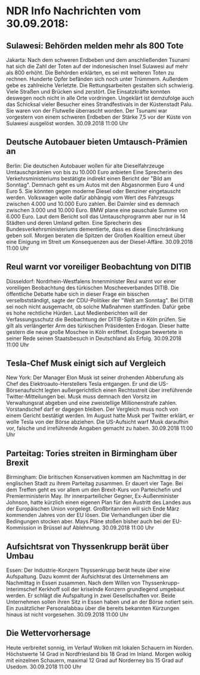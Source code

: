# NDR Info Nachrichten vom 30.09.2018:


## Sulawesi: Behörden melden mehr als 800 Tote
Jakarta: Nach dem schweren Erdbeben und dem anschließenden Tsunami hat sich die Zahl der Toten auf der indonesischen Insel Sulawesi auf mehr als 800 erhöht. Die Behörden erklärten, es sei mit weiteren Toten zu rechnen. Hunderte Opfer befänden sich noch unter Trümmern. Außerdem gebe es zahlreiche Verletzte. Die Rettungsarbeiten gestalten sich schwierig. Viele Straßen und Brücken sind zerstört. Die Einsatzkräfte konnten deswegen noch nicht in alle Orte vordringen. Ungeklärt ist demzufolge auch das Schicksal vieler Besucher eines Strandfestivals in der Küstenstadt Palu. Sie waren von der Flutwelle überrascht worden. Der Tsunami war vorgestern von einem schweren Erdbeben der Stärke 7,5 vor der Küste von Sulawesi ausgelöst worden. 30.09.2018 11:00 Uhr 

## Deutsche Autobauer bieten Umtausch-Prämien an
Berlin: Die deutschen Autobauer wollen für alte Dieselfahrzeuge Umtauschprämien von bis zu 10.000 Euro anbieten Eine Sprecherin des Verkehrsministeriums bestätigte indirekt einen Bericht der "Bild am Sonntag". Demnach geht es um Autos mit den Abgasnormen Euro 4 und Euro 5. Sie könnten gegen moderne Diesel oder Benziner eingetauscht werden. Volkswagen wolle dafür abhängig vom Wert des Fahrzeugs zwischen 4.000 und 10.000 Euro zahlen. Bei Daimler sind es demnach zwischen 3.000 und 10.000 Euro. BMW plane eine pauschale Summe von 6.000 Euro. Laut dem Bericht soll das Umtauschprogramm aber nur in 14 Städten und deren Umland gelten. Eine Sprecherin des Bundesverkehrsministeriums dementierte, dass es diese Einschränkung geben soll. Morgen beraten die Spitzen der Großen Koalition erneut über eine Einigung im Streit um Konsequenzen aus der Diesel-Affäre. 30.09.2018 11:00 Uhr 

## Reul warnt vor voreiliger Beobachtung von DITIB
Düsseldorf:   Nordrhein-Westfalens Innenminister Reul warnt vor einer voreiligen Beobachtung des türkischen Moscheeverbandes DITIB. Die öffentliche Debatte habe sich in dieser Frage ein bisschen verselbstständigt, sagte der CDU-Politiker der "Welt am Sonntag". Bei DITIB sei noch nicht ausgemacht, ob solche Maßnahmen stattfinden. Dafür gebe es hohe rechtliche Hürden. Laut Medienberichten will der Verfassungsschutz die Beobachtung der DITIB-Spitze in Köln prüfen. Sie gilt als verlängerter Arm des türkischen Präsidenten Erdogan. Dieser hatte gestern die neue große Moschee in Köln eröffnet. Erdogan bewertete in seiner Rede seinen Staatsbesuch in Deutschland als Erfolg. 30.09.2018 11:00 Uhr 

## Tesla-Chef Musk einigt sich auf Vergleich
New York: Der Manager Elon Musk ist seiner drohenden Abberufung als Chef des Elektroauto-Herstellers Tesla entgangen. Er und die US-Börsenaufsicht legten außergerichtlich einen Rechtsstreit über irreführende Twitter-Mitteilungen bei. Musk muss demnach den Vorsitz im Verwaltungsrat abgeben und eine zweistellige Millionenstrafe zahlen. Vorstandschef darf er dagegen bleiben. Der Vergleich muss noch von einem Gericht bestätigt werden. Im August hatte Musk per Twitter erklärt, er wolle Tesla von der Börse abziehen. Die US-Aufsicht warf Musk daraufhin vor, falsche und irreführende Angaben gemacht zu haben. 30.09.2018 11:00 Uhr 

## Parteitag: Tories streiten in Birmingham über Brexit
Birmingham:	Die britischen Konservativen kommen am Nachmittag in der englischen Stadt zu ihrem Parteitag zusammen. Er dauert vier Tage. Bei dem Treffen geht es vor allem um den Brexit-Kurs von Parteichefin und Premierministerin May. Ihr innerparteilicher Gegner, Ex-Außenminister Johnson, hatte kürzlich einen eigenen Plan für den Austritt des Landes aus der Europäischen Union vorgelegt. Großbritannien will sich Ende März kommenden Jahres von der EU lösen. Die Verhandlungen über die Bedingungen stocken aber. Mays Pläne stoßen bisher auch bei der EU-Kommission in Brüssel auf Ablehnung. 30.09.2018 11:00 Uhr 

## Aufsichtsrat von Thyssenkrupp berät über Umbau
Essen: Der Industrie-Konzern Thyssenkrupp berät heute über eine Aufspaltung. Dazu kommt der Aufsichtsrat des Unternehmens am Nachmittag in Essen zusammen. Nach dem Willen von Thyssenkrupp-Interimschef Kerkhoff soll der kriselnde Konzern grundlegend umgebaut werden. Er schlägt die Aufspaltung in zwei Gesellschaften vor. Beide Unternehmen sollen ihren Sitz in Essen haben und an der Börse notiert sein. Ein zusätzlicher Personalabbau über die bereits bekannten Kürzungen hinaus ist nicht vorgesehen. 30.09.2018 11:00 Uhr 

## Die Wettervorhersage
Heute verbreitet sonnig, im Verlauf Wolken mit lokalen Schauern im Norden. Höchstwerte 14 Grad in Nordfriesland bis 18 Grad im Inland. Morgen wolkig mit einzelnen Schauern, maximal 12 Grad auf Norderney bis 15 Grad auf Usedom. 30.09.2018 11:00 Uhr 
